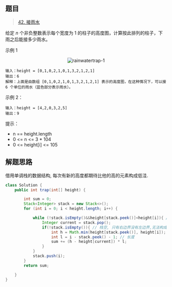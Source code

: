 ## 题目

> [42. 接雨水](https://leetcode-cn.com/problems/trapping-rain-water/)

给定 *n* 个非负整数表示每个宽度为 1 的柱子的高度图，计算按此排列的柱子，下雨之后能接多少雨水。

示例 1

<center><img src="https://ning-wang.oss-cn-beijing.aliyuncs.com/blog-imags/rainwatertrap-1.png" alt="rainwatertrap-1"  /></center>

```
输入：height = [0,1,0,2,1,0,1,3,2,1,2,1]
输出：6
解释：上面是由数组 [0,1,0,2,1,0,1,3,2,1,2,1] 表示的高度图，在这种情况下，可以接 6 个单位的雨水（蓝色部分表示雨水）。 
```

示例 2：

```
输入：height = [4,2,0,3,2,5]
输出：9
```


提示：

* n == height.length
* 0 <= n <= 3 * 104
* 0 <= height[i] <= 105

## 解题思路

借用单调栈的数据结构, 每次有新的高度都期待比他的高的元素构成低洼.

```java
class Solution {
    public int trap(int[] height) {

        int sum = 0;
        Stack<Integer> stack = new Stack<>();
        for (int i = 0; i < height.length; i++) {

            while (!stack.isEmpty()&&height[stack.peek()]<height[i]){ // 栈中元素遇到比它高的元素,形成低洼
                Integer current = stack.pop();
                if(!stack.isEmpty()){ // 栈空, 只有右边界没有左边界,无法构成低洼
                    int h = Math.min(height[stack.peek()], height[i]); // 构成低洼的高度
                    int l = i - stack.peek() - 1; // 长度
                    sum += (h - height[current]) * l;
                }
            }
            stack.push(i);
        }
        return sum;

    }
}
```

